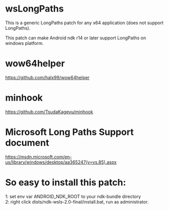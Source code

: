# wsLongPaths
This is a generic LongPaths patch for any x64 application (does not support LongPaths).

This patch can make Android ndk r14 or later support LongPaths on windows platform.

  
  
# wow64helper
https://github.com/halx99/wow64helper

# minhook
https://github.com/TsudaKageyu/minhook

# Microsoft Long Paths Support document
https://msdn.microsoft.com/en-us/library/windows/desktop/aa365247(v=vs.85).aspx


# So easy to install this patch:  
1: set env var ANDROID_NDK_ROOT to your ndk-bundle directory  
2: right click dists/ndk-wsls-2.0-final/install.bat, run as administrator.  
